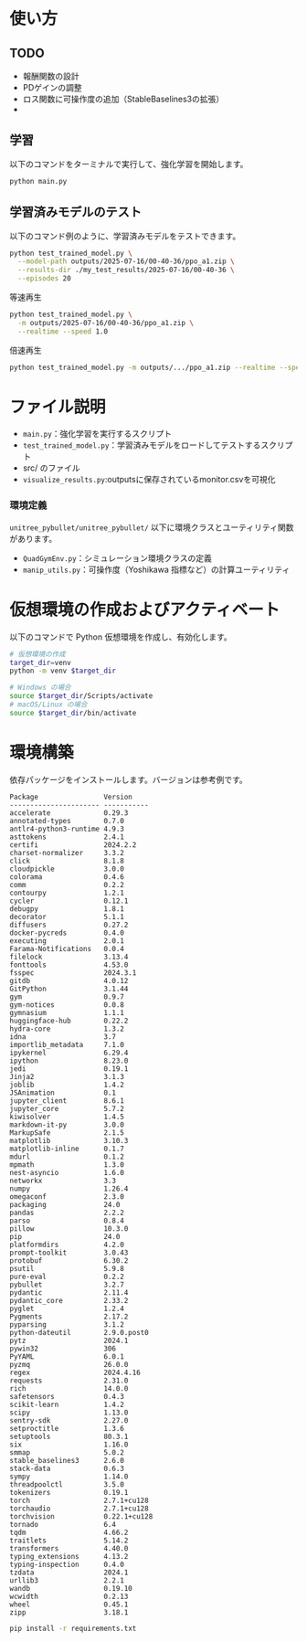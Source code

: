 # 使い方

## TODO
* 報酬関数の設計
* PDゲインの調整
* ロス関数に可操作度の追加（StableBaselines3の拡張）
* 

## 学習

以下のコマンドをターミナルで実行して、強化学習を開始します。

```bash
python main.py
```

## 学習済みモデルのテスト

以下のコマンド例のように、学習済みモデルをテストできます。

```bash
python test_trained_model.py \
  --model-path outputs/2025-07-16/00-40-36/ppo_a1.zip \
  --results-dir ./my_test_results/2025-07-16/00-40-36 \
  --episodes 20
```
等速再生
```bash
python test_trained_model.py \
  -m outputs/2025-07-16/00-40-36/ppo_a1.zip \
  --realtime --speed 1.0
```
倍速再生
```bash
python test_trained_model.py -m outputs/.../ppo_a1.zip --realtime --speed 2.0
```

# ファイル説明

* `main.py`：強化学習を実行するスクリプト
* `test_trained_model.py`：学習済みモデルをロードしてテストするスクリプト
* src/ のファイル
* `visualize_results.py`:outputsに保存されているmonitor.csvを可視化

### 環境定義

`unitree_pybullet/unitree_pybullet/` 以下に環境クラスとユーティリティ関数があります。

* `QuadGymEnv.py`：シミュレーション環境クラスの定義
* `manip_utils.py`：可操作度（Yoshikawa 指標など）の計算ユーティリティ

# 仮想環境の作成およびアクティベート

以下のコマンドで Python 仮想環境を作成し、有効化します。

```bash
# 仮想環境の作成
target_dir=venv
python -m venv $target_dir

# Windows の場合
source $target_dir/Scripts/activate
# macOS/Linux の場合
source $target_dir/bin/activate
```

# 環境構築

依存パッケージをインストールします。バージョンは参考例です。

```text
Package                Version
---------------------- -----------
accelerate             0.29.3
annotated-types        0.7.0
antlr4-python3-runtime 4.9.3
asttokens              2.4.1
certifi                2024.2.2
charset-normalizer     3.3.2
click                  8.1.8
cloudpickle            3.0.0
colorama               0.4.6
comm                   0.2.2
contourpy              1.2.1
cycler                 0.12.1
debugpy                1.8.1
decorator              5.1.1
diffusers              0.27.2
docker-pycreds         0.4.0
executing              2.0.1
Farama-Notifications   0.0.4
filelock               3.13.4
fonttools              4.53.0
fsspec                 2024.3.1
gitdb                  4.0.12
GitPython              3.1.44
gym                    0.9.7
gym-notices            0.0.8
gymnasium              1.1.1
huggingface-hub        0.22.2
hydra-core             1.3.2
idna                   3.7
importlib_metadata     7.1.0
ipykernel              6.29.4
ipython                8.23.0
jedi                   0.19.1
Jinja2                 3.1.3
joblib                 1.4.2
JSAnimation            0.1
jupyter_client         8.6.1
jupyter_core           5.7.2
kiwisolver             1.4.5
markdown-it-py         3.0.0
MarkupSafe             2.1.5
matplotlib             3.10.3
matplotlib-inline      0.1.7
mdurl                  0.1.2
mpmath                 1.3.0
nest-asyncio           1.6.0
networkx               3.3
numpy                  1.26.4
omegaconf              2.3.0
packaging              24.0
pandas                 2.2.2
parso                  0.8.4
pillow                 10.3.0
pip                    24.0
platformdirs           4.2.0
prompt-toolkit         3.0.43
protobuf               6.30.2
psutil                 5.9.8
pure-eval              0.2.2
pybullet               3.2.7
pydantic               2.11.4
pydantic_core          2.33.2
pyglet                 1.2.4
Pygments               2.17.2
pyparsing              3.1.2
python-dateutil        2.9.0.post0
pytz                   2024.1
pywin32                306
PyYAML                 6.0.1
pyzmq                  26.0.0
regex                  2024.4.16
requests               2.31.0
rich                   14.0.0
safetensors            0.4.3
scikit-learn           1.4.2
scipy                  1.13.0
sentry-sdk             2.27.0
setproctitle           1.3.6
setuptools             80.3.1
six                    1.16.0
smmap                  5.0.2
stable_baselines3      2.6.0
stack-data             0.6.3
sympy                  1.14.0
threadpoolctl          3.5.0
tokenizers             0.19.1
torch                  2.7.1+cu128
torchaudio             2.7.1+cu128
torchvision            0.22.1+cu128
tornado                6.4
tqdm                   4.66.2
traitlets              5.14.2
transformers           4.40.0
typing_extensions      4.13.2
typing-inspection      0.4.0
tzdata                 2024.1
urllib3                2.2.1
wandb                  0.19.10
wcwidth                0.2.13
wheel                  0.45.1
zipp                   3.18.1
```

```bash
pip install -r requirements.txt
```
